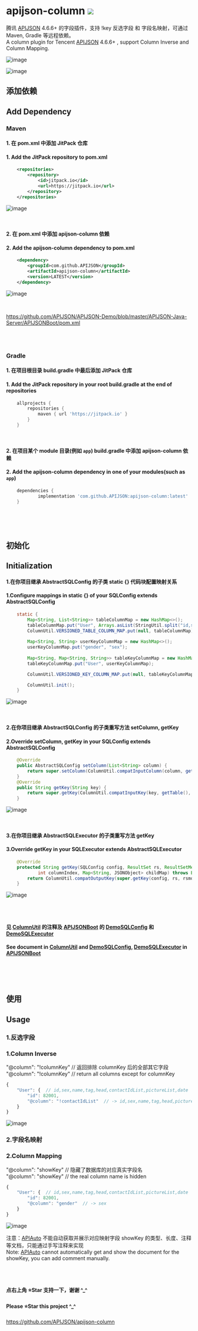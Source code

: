 # apijson-column  [![](https://jitpack.io/v/APIJSON/apijson-column.svg)](https://jitpack.io/#APIJSON/apijson-column)
腾讯 [APIJSON](https://github.com/Tencent/APIJSON) 4.6.6+ 的字段插件，支持 !key 反选字段 和 字段名映射，可通过 Maven, Gradle 等远程依赖。<br />
A column plugin for Tencent [APIJSON](https://github.com/Tencent/APIJSON) 4.6.6+ , support Column Inverse and Column Mapping.

![image](https://user-images.githubusercontent.com/5738175/113572899-ab903380-964b-11eb-9f3c-69f3437d8a54.png)

![image](https://user-images.githubusercontent.com/5738175/113572926-b77bf580-964b-11eb-8a17-10917669c2aa.png)

## 添加依赖
## Add Dependency

### Maven
#### 1. 在 pom.xml 中添加 JitPack 仓库
#### 1. Add the JitPack repository to pom.xml
```xml
	<repositories>
		<repository>
		    <id>jitpack.io</id>
		    <url>https://jitpack.io</url>
		</repository>
	</repositories>
```

![image](https://user-images.githubusercontent.com/5738175/167261814-d75d8fff-0e64-4534-a840-60ef628a8873.png)

<br />

#### 2. 在 pom.xml 中添加 apijson-column 依赖
#### 2. Add the apijson-column dependency to pom.xml
```xml
	<dependency>
	    <groupId>com.github.APIJSON</groupId>
	    <artifactId>apijson-column</artifactId>
	    <version>LATEST</version>
	</dependency>
```

![image](https://user-images.githubusercontent.com/5738175/167261792-7635c4b6-83a4-4d37-b0e5-e8455fdbed62.png)

<br />

https://github.com/APIJSON/APIJSON-Demo/blob/master/APIJSON-Java-Server/APIJSONBoot/pom.xml

<br />
<br />

### Gradle
#### 1. 在项目根目录 build.gradle 中最后添加 JitPack 仓库
#### 1. Add the JitPack repository in your root build.gradle at the end of repositories
```gradle
	allprojects {
		repositories {
			maven { url 'https://jitpack.io' }
		}
	}
```
<br />

#### 2. 在项目某个 module 目录(例如 `app`) build.gradle 中添加 apijson-column 依赖
#### 2. Add the apijson-column dependency in one of your modules(such as `app`)
```gradle
	dependencies {
	        implementation 'com.github.APIJSON:apijson-column:latest'
	}
```

<br />
<br />
<br />

## 初始化
## Initialization

#### 1.在你项目继承 AbstractSQLConfig 的子类 static {} 代码块配置映射关系
#### 1.Configure mappings in static {} of your SQLConfig extends AbstractSQLConfig
```java
	static {
		Map<String, List<String>> tableColumnMap = new HashMap<>();
		tableColumnMap.put("User", Arrays.asList(StringUtil.split("id,sex,name,tag,head,contactIdList,pictureList,date")));
		ColumnUtil.VERSIONED_TABLE_COLUMN_MAP.put(null, tableColumnMap);
		
		Map<String, String> userKeyColumnMap = new HashMap<>();
		userKeyColumnMap.put("gender", "sex");
		
		Map<String, Map<String, String>> tableKeyColumnMap = new HashMap<>();
		tableKeyColumnMap.put("User", userKeyColumnMap);

		ColumnUtil.VERSIONED_KEY_COLUMN_MAP.put(null, tableKeyColumnMap);

		ColumnUtil.init();
	}
```

![image](https://user-images.githubusercontent.com/5738175/167261660-f22a65a1-41ec-41c2-a97e-f4e809a3ddc9.png)

<br />

#### 2.在你项目继承 AbstractSQLConfig 的子类重写方法 setColumn, getKey
#### 2.Override setColumn, getKey in your SQLConfig extends AbstractSQLConfig
```java
	@Override
	public AbstractSQLConfig setColumn(List<String> column) {
		return super.setColumn(ColumnUtil.compatInputColumn(column, getTable(), getMethod()));
	}
	@Override
	public String getKey(String key) {
		return super.getKey(ColumnUtil.compatInputKey(key, getTable(), getMethod()));
	}
```

![image](https://user-images.githubusercontent.com/5738175/167261697-48d54c3f-2913-4e07-8e41-80058688ac8b.png)

<br />

#### 3.在你项目继承 AbstractSQLExecutor 的子类重写方法 getKey
#### 3.Override getKey in your SQLExecutor extends AbstractSQLExecutor
```java
	@Override
	protected String getKey(SQLConfig config, ResultSet rs, ResultSetMetaData rsmd, int tablePosition, JSONObject table,
			int columnIndex, Map<String, JSONObject> childMap) throws Exception {
		return ColumnUtil.compatOutputKey(super.getKey(config, rs, rsmd, tablePosition, table, columnIndex, childMap), config.getTable(), config.getMethod());
	}
```

![image](https://user-images.githubusercontent.com/5738175/167261741-7d9436bc-bd12-447c-bfa5-20631497164f.png)

<br /><br />

#### 见 [ColumnUtil](/src/main/java/apijson/column/ColumnUtil.java) 的注释及 [APIJSONBoot](https://github.com/APIJSON/APIJSON-Demo/blob/master/APIJSON-Java-Server/APIJSONBoot) 的 [DemoSQLConfig](https://github.com/APIJSON/APIJSON-Demo/blob/master/APIJSON-Java-Server/APIJSONBoot/src/main/java/apijson/demo/DemoSQLConfig.java) 和 [DemoSQLExecutor](https://github.com/APIJSON/APIJSON-Demo/blob/master/APIJSON-Java-Server/APIJSONBoot/src/main/java/apijson/demo/DemoSQLExecutor.java) <br />

#### See document in [ColumnUtil](/src/main/java/apijson/column/ColumnUtil.java) and [DemoSQLConfig](https://github.com/APIJSON/APIJSON-Demo/blob/master/APIJSON-Java-Server/APIJSONBoot/src/main/java/apijson/demo/DemoSQLConfig.java), [DemoSQLExecutor](https://github.com/APIJSON/APIJSON-Demo/blob/master/APIJSON-Java-Server/APIJSONBoot/src/main/java/apijson/demo/DemoSQLExecutor.java) in [APIJSONBoot](https://github.com/APIJSON/APIJSON-Demo/blob/master/APIJSON-Java-Server/APIJSONBoot)

<br />
<br />
<br />

## 使用
## Usage

### 1.反选字段
### 1.Column Inverse
"@column": "!columnKey"  // 返回排除 columnKey 后的全部其它字段 <br />
"@column": "!columnKey"  // return all columns except for columnKey
```js
{
    "User": {  // id,sex,name,tag,head,contactIdList,pictureList,date
        "id": 82001,
        "@column": "!contactIdList"  // -> id,sex,name,tag,head,pictureList,date
    }
}
```

![image](https://user-images.githubusercontent.com/5738175/113572899-ab903380-964b-11eb-9f3c-69f3437d8a54.png)


### 2.字段名映射
### 2.Column Mapping
"@column": "showKey"  // 隐藏了数据库的对应真实字段名 <br />
"@column": "showKey"  // the real column name is hidden
```js
{
    "User": {  // id,sex,name,tag,head,contactIdList,pictureList,date
        "id": 82001,
        "@column": "gender"  // -> sex 
    }
}
```

![image](https://user-images.githubusercontent.com/5738175/113572926-b77bf580-964b-11eb-8a17-10917669c2aa.png)

注意：[APIAuto](https://github.com/TommyLemon/APIAuto) 不能自动获取并展示对应映射字段 showKey 的类型、长度、注释等文档，只能通过手写注释来实现 <br />
Note: [APIAuto](https://github.com/TommyLemon/APIAuto) cannot automatically get and show the document for the showKey, you can add comment manually. 

<br /><br />

#### 点右上角 ⭐Star 支持一下，谢谢 ^_^
#### Please ⭐Star this project ^_^
https://github.com/APIJSON/apijson-column
